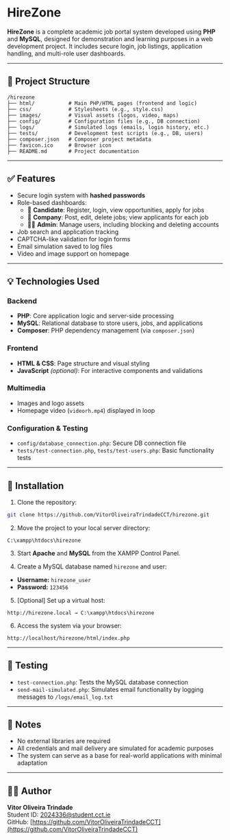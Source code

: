 # HireZone

**HireZone** is a complete academic job portal system developed using **PHP** and **MySQL**, designed for demonstration and learning purposes in a web development project. It includes secure login, job listings, application handling, and multi-role user dashboards.

---

## 🔧 Project Structure

```
/hirezone
├── html/           # Main PHP/HTML pages (frontend and logic)
├── css/            # Stylesheets (e.g., style.css)
├── images/         # Visual assets (logos, video, maps)
├── config/         # Configuration files (e.g., DB connection)
├── logs/           # Simulated logs (emails, login history, etc.)
├── tests/          # Development test scripts (e.g., DB, users)
├── composer.json   # Composer project metadata
├── favicon.ico     # Browser icon
├── README.md       # Project documentation
```

---

## ✅ Features

- Secure login system with **hashed passwords**
- Role-based dashboards:
  - 👤 **Candidate**: Register, login, view opportunities, apply for jobs
  - 🏢 **Company**: Post, edit, delete jobs; view applicants for each job
  - 👨‍💼 **Admin**: Manage users, including blocking and deleting accounts
- Job search and application tracking
- CAPTCHA-like validation for login forms
- Email simulation saved to log files
- Video and image support on homepage

---

## 💡 Technologies Used

### Backend
- **PHP**: Core application logic and server-side processing
- **MySQL**: Relational database to store users, jobs, and applications
- **Composer**: PHP dependency management (via `composer.json`)

### Frontend
- **HTML & CSS**: Page structure and visual styling
- **JavaScript** *(optional)*: For interactive components and validations

### Multimedia
- Images and logo assets
- Homepage video (`videorh.mp4`) displayed in loop

### Configuration & Testing
- `config/database_connection.php`: Secure DB connection file
- `tests/test-connection.php`, `tests/test-users.php`: Basic functionality tests

---

## 🚀 Installation

1. Clone the repository:
```bash
git clone https://github.com/VitorOliveiraTrindadeCCT/hirezone.git
```

2. Move the project to your local server directory:
```
C:\xampp\htdocs\hirezone
```

3. Start **Apache** and **MySQL** from the XAMPP Control Panel.

4. Create a MySQL database named `hirezone` and user:
- **Username:** `hirezone_user`
- **Password:** `123456`

5. [Optional] Set up a virtual host:
```
http://hirezone.local → C:\xampp\htdocs\hirezone
```

6. Access the system via your browser:
```
http://localhost/hirezone/html/index.php
```

---

## 🧪 Testing

- `test-connection.php`: Tests the MySQL database connection
- `send-mail-simulated.php`: Simulates email functionality by logging messages to `/logs/email_log.txt`

---

## 📝 Notes

- No external libraries are required
- All credentials and mail delivery are simulated for academic purposes
- The system can serve as a base for real-world applications with minimal adaptation

---

## 👨‍💻 Author

**Vitor Oliveira Trindade**  
Student ID: 2024336@student.cct.ie  
GitHub: [https://github.com/VitorOliveiraTrindadeCCT](https://github.com/VitorOliveiraTrindadeCCT)

